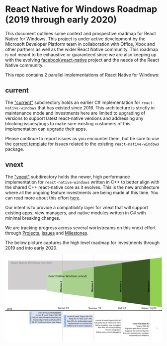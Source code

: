 # React Native for Windows Roadmap (2019 through early 2020)

This document outlines some context and prospective roadmap for React Native for Windows. This project is under active development by the Microsoft Developer Platform team in collaboration with Office, Xbox and other partners as well as the wider React Native community. This roadmap is not meant to be exhaustive or guaranteed since we are also keeping up with the evolving [facebook\react-native](http://facebook.github.io/react-native/) project and the needs of the React Native community. 

This repo contains 2 parallel implementations of React Native for Windows:

## current
The ["current"](https://github.com/microsoft/react-native-windows/tree/master/current) subdirectory holds an earlier C# implementation for `react-native-windows` that has existed since 2016. This architecture is strictly in maintenance mode and investments here are limited to upgrading of versions to support latest react-native versions and addressing any blocking issues/bugs to make sure existing customers of this implementation can upgrade their apps.

Please continue to report issues as you encounter them, but be sure to use the [correct template](https://github.com/microsoft/react-native-windows/issues/new?assignees=rozele&labels=.NET&template=DOTNET.md) for issues related to the existing `react-native-windows` package.

## vnext
The ["vnext"](https://github.com/microsoft/react-native-windows/tree/master/vnext) subdirectory holds the newer, high performance implementation for `react-native-windows` written in C++ to better align with the shared C++ react-native core as it evolves. This is the new architecture where all the ongoing feature investments are being made at this time. You can read more about this effort [here](/vnext/README.md). 

Our intent is to provide a compatibility layer for vnext that will support existing apps, view managers, and native modules written in C# with minimal breaking changes.

We are tracking progress across several workstreams on this vnext effort through [Projects](https://github.com/microsoft/react-native-windows/projects), [Issues](https://github.com/microsoft/react-native-windows/issues?q=is%3Aopen+is%3Aissue+label%3Avnext) and [Milestones](https://github.com/microsoft/react-native-windows/milestones). 

The below picture captures the high level roadmap for investments through 2019 and into early 2020. 

![Roadmap](images/roadmap.png)
